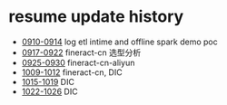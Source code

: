 # resume update history

  - [0910-0914](0914.md) log etl intime and offline spark demo poc
  - [0917-0922](0922.md) fineract-cn 选型分析
  - [0925-0930](0930.md) fineract-cn-aliyun 
  - [1009-1012](1012.md) fineract-cn, DIC
  - [1015-1019](1019.md) DIC
  - [1022-1026](1026.md) DIC

